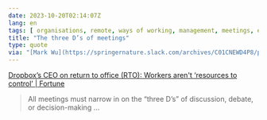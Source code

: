 ```yaml
---
date: 2023-10-20T02:14:07Z
lang: en
tags: [ organisations, remote, ways of working, management, meetings, effectiveness ]
title: "The three D’s of meetings"
type: quote
via: "[Mark Wu](https://springernature.slack.com/archives/C01CNEWD4P8/p1697712118318589?thread_ts=1697709908.953929&channel=C01CNEWD4P8&message_ts=1697712118.318589)"
---
```


[Dropbox’s CEO on return to office (RTO): Workers aren't ‘resources to control’ | Fortune](https://fortune.com/2023/10/15/dropbox-ceo-remote-work-return-to-office/)

> All meetings must narrow in on the “three D’s” of discussion, debate, or decision-making …
